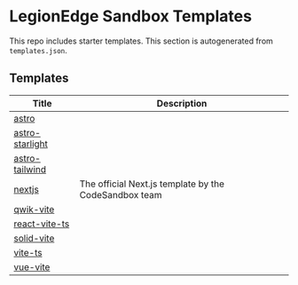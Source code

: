 # LegionEdge Sandbox Templates

This repo includes starter templates. This section is autogenerated from `templates.json`.

## Templates

| Title | Description |
|------|-------------|
| [astro](https://github.com/LegionEdge/sandbox-templates/tree/main/astro) |  |
| [astro-starlight](https://github.com/LegionEdge/sandbox-templates/tree/main/astro-starlight) |  |
| [astro-tailwind](https://github.com/LegionEdge/sandbox-templates/tree/main/astro-tailwind) |  |
| [nextjs](https://github.com/LegionEdge/sandbox-templates/tree/main/nextjs) | The official Next.js template by the CodeSandbox team |
| [qwik-vite](https://github.com/LegionEdge/sandbox-templates/tree/main/qwik-vite) |  |
| [react-vite-ts](https://github.com/LegionEdge/sandbox-templates/tree/main/react-vite-ts) |  |
| [solid-vite](https://github.com/LegionEdge/sandbox-templates/tree/main/solid-vite) |  |
| [vite-ts](https://github.com/LegionEdge/sandbox-templates/tree/main/vite-ts) |  |
| [vue-vite](https://github.com/LegionEdge/sandbox-templates/tree/main/vue-vite) |  |
